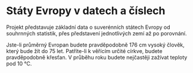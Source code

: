 # Státy Evropy v datech a číslech

Projekt představuje základní data o suverénních státech Evropy od souhrnných statistik, přes představení jednotlivých zemí až po porovnání.

Jste-li průměrný Evropan budete pravděpodobně 176 cm vysoký člověk, který bude žít do 75 let. Patříte-li k věřícím určité církve, budete pravděpodobně křesťan. V průběhu roku budete nejčastěji zažívat teploty pod 10 °C.
